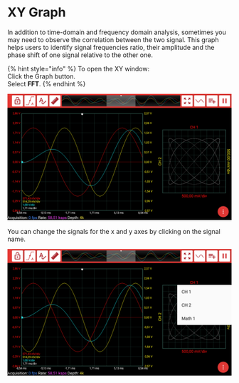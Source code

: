 # XY Graph

In addition to time-domain and frequency domain analysis, sometimes you may need to observe the correlation between the two signal. This graph helps users to identify signal frequencies ratio, their amplitude and the phase shift of one signal relative to the other one.

{% hint style="info" %}
To open the XY window:  
    Click the Graph button.  
    Select **FFT**.
{% endhint %}

![](../../../../.gitbook/assets/image%20%2876%29.png)

You can change the signals for the x and y axes by clicking on the signal name.

![](../../../../.gitbook/assets/image%20%28116%29.png)

